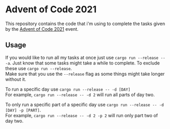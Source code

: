 # Advent of Code 2021
This repository contains the code that i'm using to complete the tasks given by the [Advent of Code 2021](https://adventofcode.com/2021/) event.

## Usage
If you would like to run all my tasks at once just use `cargo run --release -- -a`. Just know that some tasks might take a while to complete. To exclude these use `cargo run --release`.\
Make sure that you use the `--release` flag as some things might take longer without it.

To run a specific day use `cargo run --release -- -d [DAY]`\
For example, `cargo run --release -- -d 2` will run all parts of day two.

To only run a specific part of a specific day use `cargo run --release -- -d [DAY] -p [PART]`.\
For example, `cargo run --release -- -d 2 -p 2` will run only part two of day two.

